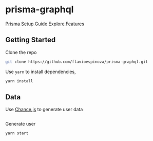 # prisma-graphql

[Prisma Setup Guide](https://www.prisma.io/docs/get-started/01-setting-up-prisma-new-database-TYPESCRIPT-t002/)
[Explore Features](https://www.prisma.io/docs/get-started/04-explore-features-f001/)

## Getting Started

Clone the repo
```bash
git clone https://github.com/flavioespinoza/prisma-graphql.git
```

Use `yarn` to install dependencies,
```bash
yarn install
```

## Data

Use [Chance.js](https://chancejs.com/person/first.html) to generate user data
```typescript

```


Generate user
```bash
yarn start
```


